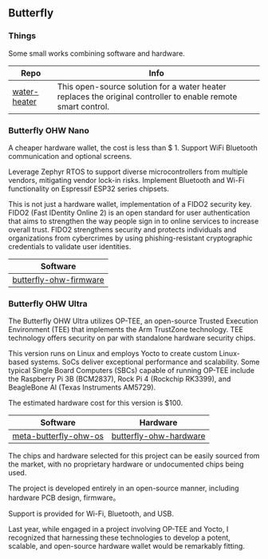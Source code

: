 ## Butterfly

### Things

Some small works combining software and hardware.

| Repo                                                     | Info                                                     |
| ------------------------------------------------------------ | ------------------------------------------------------------ |
| [water-heater](https://github.com/butterfly-communtiy/water-heater) | This open-source solution for a water heater replaces the original controller to enable remote smart control.|

### Butterfly OHW Nano

A cheaper hardware wallet, the cost is less than $ 1. Support WiFi Bluetooth communication and optional screens.

Leverage Zephyr RTOS to support diverse microcontrollers from multiple vendors, mitigating vendor lock-in risks. Implement Bluetooth and Wi-Fi functionality on Espressif ESP32 series chipsets.

This is not just a hardware wallet, implementation of a FIDO2 security key. FIDO2 (Fast IDentity Online 2) is an open standard for user authentication that aims to strengthen the way people sign in to online services to increase overall trust. FIDO2 strengthens security and protects individuals and organizations from cybercrimes by using phishing-resistant cryptographic credentials to validate user identities.

| Software                                                     |
| ------------------------------------------------------------ |
| [butterfly-ohw-firmware](https://github.com/butterfly-communtiy/butterfly-ohw-firmware) |

### Butterfly OHW Ultra

The Butterfly OHW Ultra utilizes OP-TEE, an open-source Trusted Execution Environment (TEE) that implements the Arm TrustZone technology. TEE technology offers security on par with standalone hardware security chips.

This version runs on Linux and employs Yocto to create custom Linux-based systems. SoCs deliver exceptional performance and scalability. Some typical Single Board Computers (SBCs) capable of running OP-TEE include the Raspberry Pi 3B (BCM2837), Rock Pi 4 (Rockchip RK3399), and BeagleBone AI (Texas Instruments AM5729).

The estimated hardware cost for this version is $100.

| Software                                                     | Hardware                                                     |
| ------------------------------------------------------------ | ------------------------------------------------------------ |
| [meta-butterfly-ohw-os](https://github.com/butterfly-communtiy/meta-butterfly-ohw-os) | [butterfly-ohw-hardware](https://github.com/butterfly-communtiy/butterfly-ohw-hardware)|


The chips and hardware selected for this project can be easily sourced from the market, with no proprietary hardware or undocumented chips being used.

The project is developed entirely in an open-source manner, including hardware PCB design, firmware。

Support is provided for Wi-Fi, Bluetooth, and USB.

Last year, while engaged in a project involving OP-TEE and Yocto, I recognized that harnessing these technologies to develop a potent, scalable, and open-source hardware wallet would be remarkably fitting.
